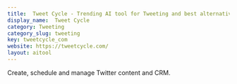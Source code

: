 ```yaml
---
title:  Tweet Cycle - Trending AI tool for Tweeting and best alternatives
display_name:  Tweet Cycle
category: Tweeting
category_slug: tweeting
key: tweetcycle_com
website: https://tweetcycle.com/
layout: aitool
---
```


Create, schedule and manage Twitter content and CRM.
